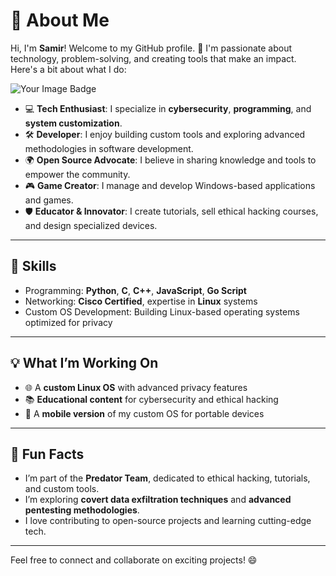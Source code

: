 
# 👋 About Me

Hi, I'm **Samir**! Welcome to my GitHub profile. 🚀 I'm passionate about technology, problem-solving, and creating tools that make an impact. Here's a bit about what I do:

<img src="https://tryhackme-badges.s3.amazonaws.com/puncho763.png" alt="Your Image Badge" />

- 💻 **Tech Enthusiast**: I specialize in **cybersecurity**, **programming**, and **system customization**. 
- 🛠️ **Developer**: I enjoy building custom tools and exploring advanced methodologies in software development.
- 🌍 **Open Source Advocate**: I believe in sharing knowledge and tools to empower the community.  
- 🎮 **Game Creator**: I manage and develop Windows-based applications and games.  
- 🛡️ **Educator & Innovator**: I create tutorials, sell ethical hacking courses, and design specialized devices.  

---

## 🔧 Skills

- Programming: **Python**, **C**, **C++**, **JavaScript**, **Go Script**
- Networking: **Cisco Certified**, expertise in **Linux** systems
- Custom OS Development: Building Linux-based operating systems optimized for privacy

---

## 💡 What I’m Working On

- 🌐 A **custom Linux OS** with advanced privacy features
- 📚 **Educational content** for cybersecurity and ethical hacking
- 📱 A **mobile version** of my custom OS for portable devices

---

## 🎯 Fun Facts

- I’m part of the **Predator Team**, dedicated to ethical hacking, tutorials, and custom tools.
- I’m exploring **covert data exfiltration techniques** and **advanced pentesting methodologies**.
- I love contributing to open-source projects and learning cutting-edge tech.  

---

Feel free to connect and collaborate on exciting projects! 😄

